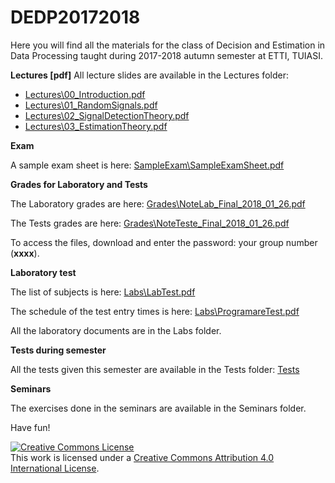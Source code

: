 # DEDP20172018
Here you will find all the materials for the class of Decision and Estimation in Data Processing taught during 2017-2018
autumn semester at ETTI, TUIASI.

**Lectures [pdf]** All lecture slides are available in the Lectures folder:

- [Lectures\00_Introduction.pdf](Lectures/00_Introduction.pdf)
- [Lectures\01_RandomSignals.pdf](Lectures/01_RandomSignals.pdf)
- [Lectures\02_SignalDetectionTheory.pdf](Lectures/02_SignalDetectionTheory.pdf)
- [Lectures\03_EstimationTheory.pdf](Lectures/03_EstimationTheory.pdf)

**Exam**

A sample exam sheet is here: [SampleExam\SampleExamSheet.pdf](SampleExam/SampleExamSheet.pdf)

**Grades for Laboratory and Tests**

The Laboratory grades are here: [Grades\NoteLab_Final_2018_01_26.pdf](Grades/NoteLab_Final_2018_01_26.pdf)

The Tests grades are here: [Grades\NoteTeste_Final_2018_01_26.pdf](Grades/NoteTeste_Final_2018_01_26.pdf)

To access the files, download and enter the password: your group number (**xxxx**).

**Laboratory test**
 
The list of subjects is here: [Labs\LabTest.pdf](Labs/LabTest.pdf)

The schedule of the test entry times is here: [Labs\ProgramareTest.pdf](Labs/ProgramareTest.pdf)

All the laboratory documents are in the Labs folder.

**Tests during semester**

All the tests given this semester are available in the Tests folder: [Tests](Tests)

**Seminars**

The exercises done in the seminars are available in the Seminars folder.

Have fun!

<a rel="license" href="http://creativecommons.org/licenses/by/4.0/"><img alt="Creative Commons License" style="border-width:0" src="https://i.creativecommons.org/l/by/4.0/88x31.png" /></a><br />This work is licensed under a <a rel="license" href="http://creativecommons.org/licenses/by/4.0/">Creative Commons Attribution 4.0 International License</a>.
